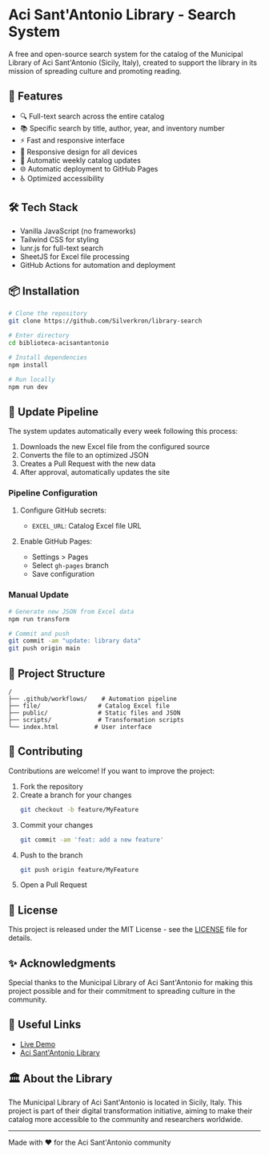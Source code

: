 # Aci Sant'Antonio Library - Search System

A free and open-source search system for the catalog of the Municipal Library of Aci Sant'Antonio (Sicily, Italy), created to support the library in its mission of spreading culture and promoting reading.

## 🌟 Features

- 🔍 Full-text search across the entire catalog
- 📚 Specific search by title, author, year, and inventory number
- ⚡ Fast and responsive interface
- 📱 Responsive design for all devices
- 🔄 Automatic weekly catalog updates
- 🌐 Automatic deployment to GitHub Pages
- ♿ Optimized accessibility

## 🛠 Tech Stack

- Vanilla JavaScript (no frameworks)
- Tailwind CSS for styling
- lunr.js for full-text search
- SheetJS for Excel file processing
- GitHub Actions for automation and deployment

## 📦 Installation

```bash
# Clone the repository
git clone https://github.com/Silverkron/library-search

# Enter directory
cd biblioteca-acisantantonio

# Install dependencies
npm install

# Run locally
npm run dev
```

## 🔄 Update Pipeline

The system updates automatically every week following this process:

1. Downloads the new Excel file from the configured source
2. Converts the file to an optimized JSON
3. Creates a Pull Request with the new data
4. After approval, automatically updates the site

### Pipeline Configuration

1. Configure GitHub secrets:
    - `EXCEL_URL`: Catalog Excel file URL

2. Enable GitHub Pages:
    - Settings > Pages
    - Select `gh-pages` branch
    - Save configuration

### Manual Update

```bash
# Generate new JSON from Excel data
npm run transform

# Commit and push
git commit -am "update: library data"
git push origin main
```

## 📁 Project Structure

```
/
├── .github/workflows/    # Automation pipeline
├── file/                # Catalog Excel file
├── public/              # Static files and JSON
├── scripts/             # Transformation scripts
└── index.html          # User interface
```

## 🤝 Contributing

Contributions are welcome! If you want to improve the project:

1. Fork the repository
2. Create a branch for your changes
   ```bash
   git checkout -b feature/MyFeature
   ```
3. Commit your changes
   ```bash
   git commit -am 'feat: add a new feature'
   ```
4. Push to the branch
   ```bash
   git push origin feature/MyFeature
   ```
5. Open a Pull Request

## 📄 License

This project is released under the MIT License - see the [LICENSE](LICENSE) file for details.

## ✨ Acknowledgments

Special thanks to the Municipal Library of Aci Sant'Antonio for making this project possible and for their commitment to spreading culture in the community.

## 🔗 Useful Links
- [Live Demo](https://Silverkron.github.io/library-search)
- [Aci Sant'Antonio Library](https://www.comune.acisantantonio.ct.it/biblioteca)

## 🏛 About the Library

The Municipal Library of Aci Sant'Antonio is located in Sicily, Italy. This project is part of their digital transformation initiative, aiming to make their catalog more accessible to the community and researchers worldwide.

---

Made with ❤️ for the Aci Sant'Antonio community
